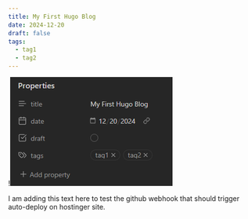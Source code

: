```yaml
---
title: My First Hugo Blog
date: 2024-12-20
draft: false
tags:
  - tag1
  - tag2
---
```


!![Image Description](/images/Pasted%20image%2020241220180319.png)

I am adding this text here to test the github webhook that should trigger auto-deploy on hostinger site.